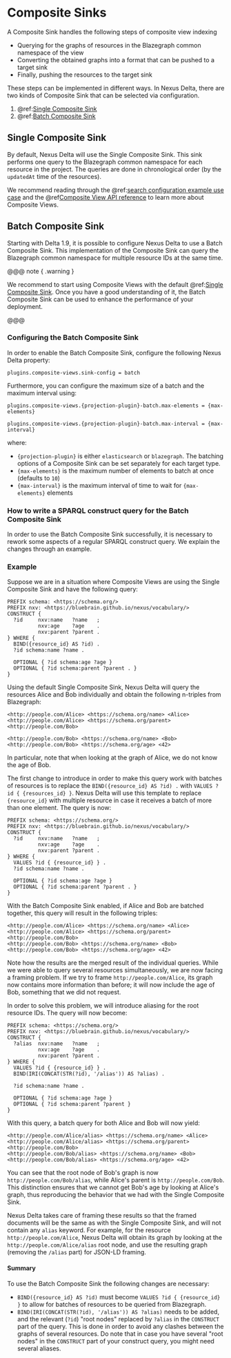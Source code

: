 # Composite Sinks

A Composite Sink handles the following steps of composite view indexing

* Querying for the graphs of resources in the Blazegraph common namespace of the view
* Converting the obtained graphs into a format that can be pushed to a target sink
* Finally, pushing the resources to the target sink

These steps can be implemented in different ways. In Nexus Delta, there are two kinds of Composite Sink that can be
selected via configuration.

1. @ref:[Single Composite Sink](#single-composite-sink)
2. @ref:[Batch Composite Sink](#batch-composite-sink)

## Single Composite Sink

By default, Nexus Delta will use the Single Composite Sink. This sink performs one query to the Blazegraph common namespace for each resource in the project. The queries are done in chronological order (by the `updatedAt` time of the resources).

We recommend reading through the @ref:[search configuration example use case](../../../running-nexus/search-configuration.md#example-use-case) and the @ref[Composite View API reference](composite-view-api.md) to learn more about Composite Views.

## Batch Composite Sink

Starting with Delta 1.9, it is possible to configure Nexus Delta to use a Batch Composite Sink. This implementation of
the Composite Sink can query the Blazegraph common namespace for multiple resource IDs at the same time.

@@@ note { .warning }

We recommend to start using Composite Views with the default @ref:[Single Composite Sink](#single-composite-sink). Once
you have a good understanding of it, the Batch Composite Sink can be used to enhance the performance of your deployment.

@@@

### Configuring the Batch Composite Sink

In order to enable the Batch Composite Sink, configure the following Nexus Delta property:

`plugins.composite-views.sink-config = batch`

Furthermore, you can configure the maximum size of a batch and the maximum interval using:

`plugins.composite-views.{projection-plugin}-batch.max-elements = {max-elements}`

`plugins.composite-views.{projection-plugin}-batch.max-interval = {max-interval}`

where:

* `{projection-plugin}` is either `elasticsearch` or `blazegraph`. The batching options of a Composite Sink can be set separately for each target type.
* `{max-elements}` is the maximum number of elements to batch at once (defaults to `10`)
* `{max-interval}` is the maximum interval of time to wait for `{max-elements}` elements

### How to write a SPARQL construct query for the Batch Composite Sink

In order to use the Batch Composite Sink successfully, it is necessary to rework some aspects of a regular SPARQL
construct query. We explain the changes through an example.

### Example

Suppose we are in a situation where Composite Views are using the Single Composite Sink and have the following query:

```
PREFIX schema: <https://schema.org/>
PREFIX nxv: <https://bluebrain.github.io/nexus/vocabulary/>
CONSTRUCT {
  ?id     nxv:name   ?name   ;
          nxv:age    ?age    .
          nxv:parent ?parent .
} WHERE {
  BIND({resource_id} AS ?id) .
  ?id schema:name ?name .
  
  OPTIONAL { ?id schema:age ?age }
  OPTIONAL { ?id schema:parent ?parent . }
}
```

Using the default Single Composite Sink, Nexus Delta will query the resources Alice and Bob individually and obtain the
following n-triples from Blazegraph:

```
<http://people.com/Alice> <https://schema.org/name> <Alice>
<http://people.com/Alice> <https://schema.org/parent> <http://people.com/Bob>
```

```
<http://people.com/Bob> <https://schema.org/name> <Bob>
<http://people.com/Bob> <https://schema.org/age> <42>
```

In particular, note that when looking at the graph of Alice, we do not know the age of Bob.

The first change to introduce in order to make this query work with batches of resources is to replace
the `BIND({resource_id} AS ?id) .` with `VALUES ?id { {resources_id} }`. Nexus Delta will use this template to
replace `{resource_id}` with multiple resource in case it receives a batch of more than one element. The query is now:

```
PREFIX schema: <https://schema.org/>
PREFIX nxv: <https://bluebrain.github.io/nexus/vocabulary/>
CONSTRUCT {
  ?id     nxv:name   ?name   ;
          nxv:age    ?age    .
          nxv:parent ?parent .
} WHERE {
  VALUES ?id { {resource_id} } .
  ?id schema:name ?name .
  
  OPTIONAL { ?id schema:age ?age }
  OPTIONAL { ?id schema:parent ?parent . }
}
```

With the Batch Composite Sink enabled, if Alice and Bob are batched together, this query will result in the following
triples:

```
<http://people.com/Alice> <https://schema.org/name> <Alice>
<http://people.com/Alice> <https://schema.org/parent> <http://people.com/Bob>
<http://people.com/Bob> <https://schema.org/name> <Bob>
<http://people.com/Bob> <https://schema.org/age> <42>
```

Note how the results are the merged result of the individual queries. While we were able to query several resources
simultaneously, we are now facing a framing problem. If we try to frame `http://people.com/Alice`, its graph now
contains more information than before; it will now include the age of Bob, something that we did not request.

In order to solve this problem, we will introduce aliasing for the root resource IDs. The query will now become:

```
PREFIX schema: <https://schema.org/>
PREFIX nxv: <https://bluebrain.github.io/nexus/vocabulary/>
CONSTRUCT {
  ?alias  nxv:name   ?name   ;
          nxv:age    ?age    .
          nxv:parent ?parent .
} WHERE {
  VALUES ?id { {resource_id} } .
  BIND(IRI(CONCAT(STR(?id), '/alias')) AS ?alias) .
  
  ?id schema:name ?name .
  
  OPTIONAL { ?id schema:age ?age }
  OPTIONAL { ?id schema:parent ?parent }
}
```

With this query, a batch query for both Alice and Bob will now yield:

```
<http://people.com/Alice/alias> <https://schema.org/name> <Alice>
<http://people.com/Alice/alias> <https://schema.org/parent> <http://people.com/Bob>
<http://people.com/Bob/alias> <https://schema.org/name> <Bob>
<http://people.com/Bob/alias> <https://schema.org/age> <42>
```

You can see that the root node of Bob's graph is now `http://people.com/Bob/alias`, while Alice's parent
is `http://people.com/Bob`. This distinction ensures that we cannot get Bob's age by looking at Alice's graph, thus
reproducing the behavior that we had with the Single Composite Sink.

Nexus Delta takes care of framing these results so that the framed documents will be the same as with the Single
Composite Sink, and will not contain any `alias` keyword. For example, for the resource `http://people.com/Alice`, Nexus
Delta will obtain its graph by looking at
the `http://people.com/Alice/alias` root node, and use the resulting graph (removing the `/alias` part)  for JSON-LD
framing.

#### Summary

To use the Batch Composite Sink the following changes are necessary:

* `BIND({resource_id} AS ?id)` must become `VALUES ?id { {resource_id} }` to allow for batches of resources to be
  queried from Blazegraph.
* `BIND(IRI(CONCAT(STR(?id), '/alias')) AS ?alias)` needs to be added, and the relevant (`?id`) "root nodes" replaced
  by `?alias` in the `CONSTRUCT` part of the query. This is done in order to avoid any clashes between the graphs of
  several resources. Do note that in case
  you have several "root nodes" in the `CONSTRUCT` part of your construct query, you might need several aliases.
